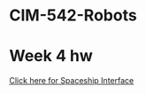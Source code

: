# CIM-542-Robots

<h1>Week 4 hw</h1>
<a href="https://www.youtube.com/watch?v=m2LBYf1mDKc">Click here for Spaceship Interface</a>
